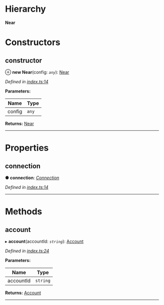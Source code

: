 

# Hierarchy

**Near**

# Constructors

<a id="constructor"></a>

##  constructor

⊕ **new Near**(config: *`any`*): [Near](_index_.near.md)

*Defined in [index.ts:14](https://github.com/nearprotocol/nearlib/blob/7f7cdf3/src.ts/index.ts#L14)*

**Parameters:**

| Name | Type |
| ------ | ------ |
| config | `any` |

**Returns:** [Near](_index_.near.md)

___

# Properties

<a id="connection"></a>

##  connection

**● connection**: *[Connection](_connection_.connection.md)*

*Defined in [index.ts:14](https://github.com/nearprotocol/nearlib/blob/7f7cdf3/src.ts/index.ts#L14)*

___

# Methods

<a id="account"></a>

##  account

▸ **account**(accountId: *`string`*): [Account](_account_.account.md)

*Defined in [index.ts:24](https://github.com/nearprotocol/nearlib/blob/7f7cdf3/src.ts/index.ts#L24)*

**Parameters:**

| Name | Type |
| ------ | ------ |
| accountId | `string` |

**Returns:** [Account](_account_.account.md)

___

